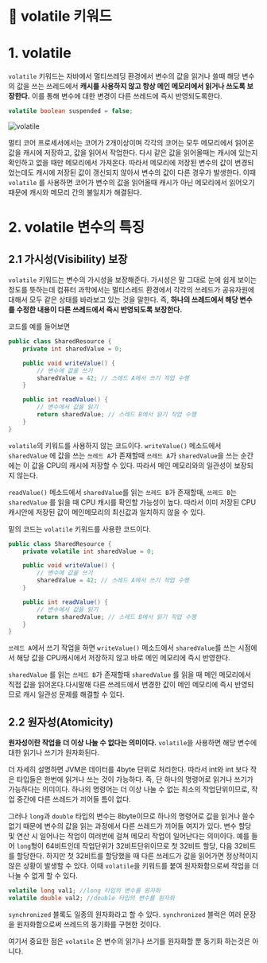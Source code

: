 # **📌** volatile 키워드

# 1. volatile

`volatile` 키워드는 자바에서 멀티쓰레딩 환경에서 변수의 값을 읽거나 쓸때 해당 변수의 값을 쓰는 쓰레드에서 **캐시를 사용하지 않고 항상 메인 메모리에서 읽거나 쓰도록 보장한다.** 이를 통해 변수에 대한 변경이 다른 쓰레드에 즉시 반영되도록한다.

```java
volatile boolean suspended = false;
```

![volatile](https://github.com/princenim/TIL/assets/59499600/8b05a6ba-3d6d-44c6-81ce-f36ea9c36bba)


멀티 코어 프로세서에서는 코어가 2개이상이며 각각의 코어는 모두 메모리에서 읽어온 값을 캐시에 저장하고, 값을 읽어서 작업한다. 다시 같은 값을 읽어올때는 캐시에 있는지 확인하고 없을 때만 메모리에서 가져온다. 따라서 메모리에 저장된 변수의 값이 변경되었는데도 캐시에 저장된 값이 갱신되지 않아서 변수의 값이 다른 경우가 발생한다. 이때 `volatile` 를 사용하면 코어가 변수의 값을 읽어올때 캐시가 아닌 메모리에서 읽어오기 때문에 캐시와 메모리 간의 불일치가 해결된다.

# 2. volatile 변수의 특징

## 2.1 가시성(Visibility) 보장

`volatile` 키워드는 변수의 가시성을 보장해준다. 가시성은 말 그대로 눈에 쉽게 보이는 정도를 뜻하는데 컴퓨터 과학에서는 멀티스레드 환경에서 각각의 쓰레드가 공유자원에 대해서 모두 같은 상태를 바라보고 있는 것을 말한다. 즉, **하나의 쓰레드에서 해당 변수를 수정한 내용이 다른 쓰레드에서 즉시 반영되도록 보장한다.**

코드를 예를 들어보면

```java
public class SharedResource {
    private int sharedValue = 0;

    public void writeValue() {
        // 변수에 값을 쓰기
        sharedValue = 42; // 스레드 A에서 쓰기 작업 수행
    }

    public int readValue() {
        // 변수에서 값을 읽기
        return sharedValue; // 스레드 B에서 읽기 작업 수행
    }
}
```

`volatile`의 키워드를 사용하지 않는 코드이다. `writeValue()` 메소드에서 `sharedValue` 에 값을 쓰는 `쓰레드 A`가 존재할때 `쓰레드 A`가 `sharedValue`을 쓰는 순간에는 이 값을 CPU의 캐시에 저장할 수 있다. 따라서 메인 메모리와의 일관성이 보장되지 않는다.

`readValue()` 메소드에서 `sharedValue`를 읽는 `쓰레드 B`가 존재할때, `쓰레드 B`는 `sharedValue` 를 읽을 때 CPU 캐시를 확인할 가능성이 높다. 따라서 이미 저장된 CPU 캐시안에 저장된 값이 메인메모리의 최신값과 일치하지 않을 수 있다.

밑의 코드는 `volatile` 키워드를 사용한 코드이다.

```java
public class SharedResource {
    private volatile int sharedValue = 0;

    public void writeValue() {
        // 변수에 값을 쓰기
        sharedValue = 42; // 스레드 A에서 쓰기 작업 수행
    }

    public int readValue() {
        // 변수에서 값을 읽기
        return sharedValue; // 스레드 B에서 읽기 작업 수행
    }
}
```

`쓰레드 A`에서 쓰기 작업을 하면 `writeValue()` 메소드에서 `sharedValue`를 쓰는 시점에서 해당 값을 CPU캐시에서 저장하지 않고 바로 메인 메모리에 즉시 반영한다.

`sharedValue` 를 읽는 `쓰레드 B`가 존재할때 `sharedValue` 를 읽을 때 메인 메모리에서 직접 값을 읽어온다.다시말해  다른 쓰레드에서 변경한 값이 메인 메모리에 즉시 반영되므로 캐시 일관성 문제를 해결할 수 있다.

## 2.2 원자성(Atomicity)

**원자성이란 작업을 더 이상 나눌 수 없다는 의미이다.** `volatile`을 사용하면 해당 변수에 대한 읽기나 쓰기가 원자화된다.

더 자세히 설명하면 JVM은 데이터를 4byte 단위로 처리한다. 따라서 int와 int 보다 작은 타입들은 한번에 읽거나 쓰는 것이 가능하다. 즉, 단 하나의 명령어로 읽거나 쓰기가 가능하다는 의미이다. 하나의 명령어는 더 이상 나눌 수 없는 최소의 작업단위이므로, 작업 중간에 다른 쓰레드가 끼어들 틈이 없다.

그러나 `long`과 `double` 타입의 변수는 8byte이므로 하나의 명령어로 값을 읽거나 쓸수 없기 때문에 변수의 값을 읽는 과정에서 다른 쓰레드가 끼어들 여지가 있다. 변수 할당 및 연산 시 일어나는 작업이 여러번에 걸쳐 메모리 작업이 일어난다는 의미이다. 예를 들어 `long`형이 64비트인데 작업단위가 32비트단위이므로 첫 32비트 할당, 다음 32비트를 할당한다. 하지만 첫 32비트를 할당했을 때 다른 쓰레드가 값을 읽어가면 정상적이지 않은 상황이 발생할 수 있다.  이때 `volatile`을 키워드를 붙여 원자화함으로써  작업을 더 나눌 수 없게 할 수 있다.

```java
volatile long val1; //long 타입의 변수를 원자화 
volatile double val2; //double 타입의 변수를 원자화 
```

`synchronized` 블록도 일종의 원자화라고 할 수 있다. `synchronized` 블럭은 여러 문장을 원자화함으로써 쓰레드의 동기화를 구현한 것이다.

여기서 중요한 점은 `volatile` 은 변수의 읽기나 쓰기를 원자화할 뿐 동기화 하는것은 아니다.